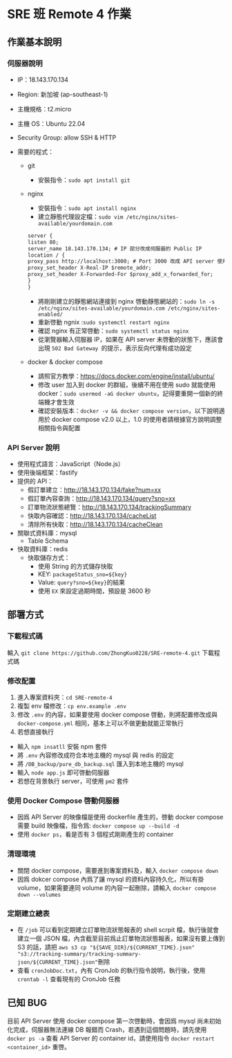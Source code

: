 # SRE 班 Remote 4 作業

## 作業基本說明

### 伺服器說明

-   IP：18.143.170.134
-   Region: 新加坡 (ap-southeast-1)
-   主機規格：t2.micro
-   主機 OS：Ubuntu 22.04
-   Security Group: allow SSH & HTTP
-   需要的程式：

    -   git
        -   安裝指令：`sudo apt install git`
    -   nginx

        -   安裝指令：`sudo apt install nginx`
        -   建立靜態代理設定檔：`sudo vim /etc/nginx/sites-available/yourdomain.com`<br>

        ```md
        server {
        listen 80;
        server_name 18.143.170.134; # IP 部分改成伺服器的 Public IP
        location / {
        proxy_pass http://localhost:3000; # Port 3000 改成 API server 使用的 Port
        proxy_set_header X-Real-IP $remote_addr;
        proxy_set_header X-Forwarded-For $proxy_add_x_forwarded_for;
        }
        }
        ```

        -   將剛剛建立的靜態網站連接到 nginx 啓動靜態網站的：`sudo ln -s /etc/nginx/sites-available/yourdomain.com /etc/nginx/sites-enabled/`
        -   重新啓動 ngnix :`sudo systemctl restart nginx`
        -   確認 nginx 有正常啓動：`sudo systemctl status nginx`
        -   從瀏覽器輸入伺服器 IP，如果在 API server 未啓動的狀態下，應該會出現 `502 Bad Gateway `的提示，表示反向代理有成功設定

    -   docker & docker compose
        -   請照官方教學：https://docs.docker.com/engine/install/ubuntu/
        -   修改 user 加入到 docker 的群組，後續不用在使用 sudo 就能使用 docker：`sudo usermod -aG docker ubuntu`，記得要重開一個新的終端機才會生效
        -   確認安裝版本：`docker -v && docker compose version`，以下說明適用於 docker compose v2.0 以上，1.0 的使用者請根據官方說明調整相關指令與配置

### API Server 說明

-   使用程式語言：JavaScript（Node.js）
-   使用後端框架：fastify
-   提供的 API：
    -   假訂單建立：http://18.143.170.134/fake?num=xx
    -   假訂單內容查詢：http://18.143.170.134/query?sno=xx
    -   訂單物流狀態總覽：http://18.143.170.134/trackingSummary
    -   快取內容確認：http://18.143.170.134/cacheList
    -   清除所有快取：http://18.143.170.134/cacheClean
-   關聯式資料庫：mysql
    -   Table Schema
-   快取資料庫：redis
    -   快取儲存方式：
        -   使用 String 的方式儲存快取
        -   KEY: `packageStatus_sno=${key}`
        -   Value: `query?sno=${key}`的結果
        -   使用 `EX` 來設定過期時間，預設是 3600 秒

## 部署方式

### 下載程式碼

輸入 `git clone https://github.com/ZhongKuo0228/SRE-remote-4.git` 下載程式碼

### 修改配置

1. 進入專案資料夾：`cd SRE-remote-4`
2. 複製 env 檔修改：`cp env.example .env`
3. 修改 `.env` 的內容，如果要使用 docker compose 啓動，則將配置修改成與 `docker-compose.yml` 相同，基本上可以不做更動就能正常執行
4. 若想直接執行

-   輸入 `npm insatll` 安裝 npm 套件
-   將 `.env` 內容修改成符合本地主機的 mysql 與 redis 的設定
-   將 `/DB_backup/pure_db_backup.sql` 匯入到本地主機的 mysql
-   輸入 `node app.js` 即可啓動伺服器
-   若想在背景執行 server，可使用 `pm2` 套件

### 使用 Docker Compose 啓動伺服器

-   因爲 API Server 的映像檔是使用 dockerfile 產生的，啓動 docker compose 需要 build 映像檔，指令爲: `docker compose up --build -d`
-   使用 `docker ps`，看是否有 3 個程式剛剛產生的 container

### 清理環境

-   關閉 docker compose，需要進到專案資料及，輸入 `docker compose down`
-   因爲 dokcer compose 內爲了讓 mysql 的資料內容持久化，所以有掛 volume，如果需要連同 volume 的內容一起刪除，請輸入 `docker compose down --volumes`

### 定期建立總表

-   在 `/job` 可以看到定期建立訂單物流狀態報表的 shell scrpit 檔，執行後就會建立一個 JSON 檔，內含截至目前爲止訂單物流狀態報表，如果沒有要上傳到 S3 的話，請把 `aws s3 cp "${SAVE_DIR}/${CURRENT_TIME}.json" "s3://tracking-summary/tracking-summary-json/${CURRENT_TIME}.json"`刪除
-   查看 `cronJobDoc.txt`，內有 CronJob 的執行指令說明，執行後，使用 `crontab -l` 查看現有的 CronJob 任務

## 已知 BUG

目前 API Server 使用 docker compose 第一次啓動時，會因爲 mysql 尚未初始化完成，伺服器無法連線 DB 報錯而 Crash，若遇到這個問題時，請先使用 `docker ps -a` 查看 API Server 的 container id，請使用指令 `docker restart <container_id>` 重啓。
